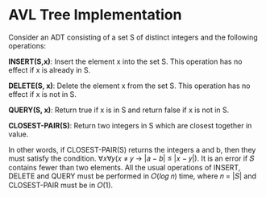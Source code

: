 # AVL Tree Implementation

Consider an ADT consisting of a set S of distinct integers and the following operations:

**INSERT(S,x)**: Insert the element x into the set S. This operation has no effect if x is already in S.

**DELETE(S, x)**: Delete the element x from the set S. This operation has no effect if x is not in S.

**QUERY(S, x)**: Return true if x is in S and return false if x is not in S.

**CLOSEST-PAIR(S)**: Return two integers in S which are closest together in value.

In other words, if CLOSEST-PAIR(S) returns the integers a and b, then they must satisfy the condition. ∀𝑥∀𝑦(𝑥 ≠ 𝑦 → |𝑎 − 𝑏| ≤ |𝑥 − 𝑦|). It is an error if 𝑆 contains fewer than two elements. All the usual operations of INSERT, DELETE and QUERY must be performed in 𝑂(𝑙𝑜𝑔 𝑛) time, where 𝑛 = |𝑆| and CLOSEST-PAIR must be in 𝑂(1).
